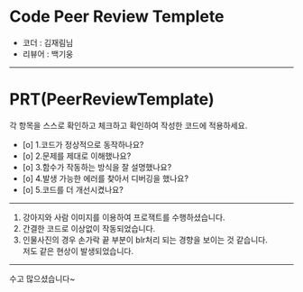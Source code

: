 # Code Peer Review Templete

- 코더 : 김재림님
- 리뷰어 : 백기웅

---
# PRT(PeerReviewTemplate)
각 항목을 스스로 확인하고 체크하고 확인하여 작성한 코드에 적용하세요.
- [o] 1.코드가 정상적으로 동작하나요?
- [o] 2.문제를 제대로 이해했나요?
- [o] 3.함수가 작동하는 방식을 잘 설명했나요?
- [o] 4.발생 가능한 에러를 찾아서 디버깅을 했나요?
- [o] 5.코드를 더 개선시켰나요?
  
---

1. 강아지와 사람 이미지를 이용하여 프로잭트를 수행하셨습니다.
2. 간결한 코드로 이상없이 작동되었습니다.
3. 인물사진의 경우 손가락 끝 부분이 blr처리 되는 경향을 보이는 것 같습니다.<br>
   저도 같은 현상이 발생되었습니다.
---
수고 많으셨습니다~
